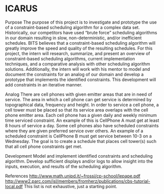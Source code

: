 # ICARUS
Purpose
The purpose of this project is to investigate and prototype the use of a constraint-based scheduling algorithm for a complex data set.  Historically, our competitors have used “brute force” scheduling algorithms in our domain resulting in slow, non-deterministic, and/or inefficient schedules.  BITS believes that a constraint-based scheduling algorithm will greatly improve the speed and quality of the resulting schedules.  For this project, the intern will research, summarize, and present an overview of constraint-based scheduling algorithms, current implementation techniques, and a comparative analysis with other scheduling algorithm solutions.  Additionally, the intern will work with his mentor to model and document the constraints for an analog of our domain and develop a prototype that implements the identified constraints.  This development will add constraints in an iterative manner.

Analog
There are cell phones with given emitter areas that are in need of service. The area in which a cell phone can get service is determined by topographical data, frequency and height. In order to service a cell phone, a cell tower must be placed so that its service area overlaps with the cell phone emitter area. Each cell phone has a given daily and weekly minimum time serviced constraint. An example of this is CellPhone A must get at least 8 hours of service a day. Some cell phones also have scheduled constraints where they are given preferred service over others. An example of a scheduled constraint is CellPhone B must get service between 10-3 on a Wednesday. The goal is to create a schedule that places cell tower(s) such that all cell phone constraints get met.

Development
Model and implement identified constraints and scheduling algorithm.  Develop sufficient displays and/or logs to allow insight into the inputs, execution, and results of the scheduling algorithm.

References
http://www.math.unipd.it/~frossi/cp-school/lepape.pdf
http://www2.parc.com/isl/members/fromherz/publications/cbs-tutorial-local.pdf
This list is not exhaustive, just a starting point.

